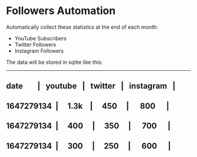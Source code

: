 # Followers Automation

Automatically collect these statistics at the end of each month:

- YouTube Subscribers
- Twitter Followers
- Instagram Followers

The data will be stored in sqlite like this:

---------------------------------------------------------
date&nbsp;&nbsp;&nbsp;&nbsp;&nbsp;&nbsp;&nbsp;&nbsp;|&nbsp;&nbsp;&nbsp;youtube&nbsp;&nbsp;&nbsp;|&nbsp;&nbsp;&nbsp;twitter&nbsp;&nbsp;&nbsp;|&nbsp;&nbsp;&nbsp;instagram&nbsp;&nbsp;&nbsp;|
---------------------------------------------------------
1647279134&nbsp;&nbsp;|&nbsp;&nbsp;&nbsp;&nbsp;&nbsp;1.3k&nbsp;&nbsp;&nbsp;&nbsp;|&nbsp;&nbsp;&nbsp;&nbsp;&nbsp;450&nbsp;&nbsp;&nbsp;&nbsp;&nbsp;|&nbsp;&nbsp;&nbsp;&nbsp;&nbsp;&nbsp;800&nbsp;&nbsp;&nbsp;&nbsp;&nbsp;&nbsp;|
---------------------------------------------------------
1647279134&nbsp;&nbsp;|&nbsp;&nbsp;&nbsp;&nbsp;&nbsp;400&nbsp;&nbsp;&nbsp;&nbsp;&nbsp;|&nbsp;&nbsp;&nbsp;&nbsp;&nbsp;350&nbsp;&nbsp;&nbsp;&nbsp;&nbsp;|&nbsp;&nbsp;&nbsp;&nbsp;&nbsp;&nbsp;700&nbsp;&nbsp;&nbsp;&nbsp;&nbsp;&nbsp;|
---------------------------------------------------------
1647279134&nbsp;&nbsp;|&nbsp;&nbsp;&nbsp;&nbsp;&nbsp;300&nbsp;&nbsp;&nbsp;&nbsp;&nbsp;|&nbsp;&nbsp;&nbsp;&nbsp;&nbsp;250&nbsp;&nbsp;&nbsp;&nbsp;&nbsp;|&nbsp;&nbsp;&nbsp;&nbsp;&nbsp;&nbsp;600&nbsp;&nbsp;&nbsp;&nbsp;&nbsp;&nbsp;|
---------------------------------------------------------